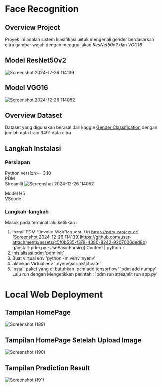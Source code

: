 # Face Recognition
## Overview Project
Proyek ini adalah sistem klasifikasi untuk mengenali gender berdasarkan citra gambar wajah dengan menggunakan _ResNet50v2_ dan _VGG16_
## Model ResNet50v2
![Screenshot 2024-12-26 114139](https://github.com/user-attachments/assets/fc0e9c6e-8ae1-4420-b7a4-3df1e2bc95d0)
## Model VGG16
![Screenshot 2024-12-26 114052](https://github.com/user-attachments/assets/01129c26-7d99-47da-ac51-3ad836d2d7ff)
## Overview Dataset
Dataset yang digunakan berasal dari kaggle [Gender Classification](https://www.kaggle.com/datasets/gpiosenka/gender-classification-from-an-image)
dengan jumlah data train 3491 data citra

## Langkah Instalasi
### Persiapan
Python version>= 3.10  
PDM  
Streamlit  ![Screenshot 2024-12-26 114052](https://github.com/user-attachments/assets/2d99b8da-93a4-4cbf-9feb-46cd94bef324)

Model H5  
VScode  
### Langkah-langkah
Masuk pada terminal lalu ketikkan :  
1. install PDM
   '(Invoke-WebRequest -Uri https://pdm-project.or![Screenshot 2024-12-26 114139](https://github.com/user-attachments/assets/c5f0b535-f379-4380-8242-9207006ded8b)
g/install-pdm.py -UseBasicParsing).Content | python -'  
2. inisialisasi pdm
   'pdm init'  
3. Buat virtual env
   'python -m venv myenv'
4. aktivkan Virtual env
   'myenv\scripts\ctivate'
5. Install paket yang di butuhkan
   'pdm add tensorflow'
   'pdm add numpy'
Lalu run dengan Mengetikkan perintah :
'pdm run streamlit run app.py'

# Local Web Deployment
## Tampilan HomePage
![Screenshot (189)](https://github.com/user-attachments/assets/d03bf9fb-16d3-4e6f-aa38-c38b6ef711f8)
## Tampilan HomePage Setelah Upload Image
![Screenshot (190)](https://github.com/user-attachments/assets/ad0fdc2f-d00d-477e-ae7c-a3ace087a276)
## Tampilan Prediction Result
![Screenshot (191)](https://github.com/user-attachments/assets/08bf3d07-14d5-4d9e-b9d5-9fb4c0a02949)






